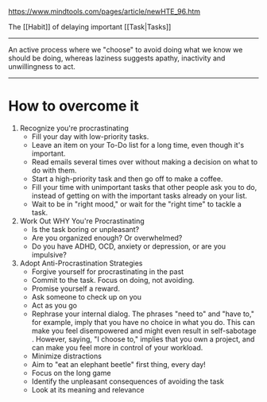 https://www.mindtools.com/pages/article/newHTE_96.htm

The [[Habit]] of delaying important [[Task|Tasks]]

---

An active process where we "choose" to avoid doing what we know we should be doing, whereas laziness suggests apathy, inactivity and unwillingness to act.

---

# How to overcome it

1. Recognize you're procrastinating
	- Fill your day with low-priority tasks.
	- Leave an item on your To-Do list for a long time, even though it's important.
	- Read emails several times over without making a decision on what to do with them.
	-  Start a high-priority task and then go off to make a coffee.
	-  Fill your time with unimportant tasks that other people ask you to do, instead of getting on with the important tasks already on your list.
	- Wait to be in "right mood," or wait for the "right time" to tackle a task.
2. Work Out WHY You're Procrastinating
	- Is the task boring or unpleasant?
	- Are you organized enough? Or overwhelmed?
	- Do you have ADHD, OCD, anxiety or depression, or are you impulsive?
3. Adopt Anti-Procrastination Strategies
	- Forgive yourself for procrastinating in the past
	- Commit to the task. Focus on doing, not avoiding.
	- Promise yourself a reward.
	- Ask someone to check up on you
	- Act as you go
	- Rephrase your internal dialog. The phrases "need to" and "have to," for example, imply that you have no choice in what you do. This can make you feel disempowered and might even result in self-sabotage . However, saying, "I choose to," implies that you own a project, and can make you feel more in control of your workload.
	- Minimize distractions
	- Aim to "eat an elephant beetle" first thing, every day!
	- Focus on the long game
	- Identify the unpleasant consequences of avoiding the task
	- Look at its meaning and relevance
